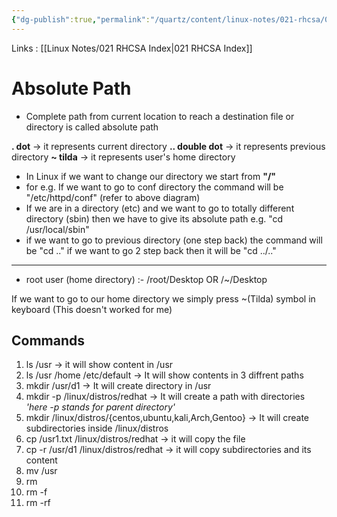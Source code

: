 ```yaml
---
{"dg-publish":true,"permalink":"/quartz/content/linux-notes/021-rhcsa/021-2-f-ile-management/021-2-3-absolute-path/","noteIcon":"","created":"2023-10-14T22:10:59.566+05:30","updated":"2023-10-14T17:27:06.764+05:30"}
---
```


Links : [[Linux Notes/021 RHCSA Index\|021 RHCSA Index]]

# Absolute Path

- Complete path from current location to reach a destination file or directory is called absolute path

<style> .container {font-family: sans-serif; text-align: center;} .button-wrapper button {z-index: 1;height: 40px; width: 100px; margin: 10px;padding: 5px;} .excalidraw .App-menu_top .buttonList { display: flex;} .excalidraw-wrapper { height: 800px; margin: 50px; position: relative;} :root[dir="ltr"] .excalidraw .layer-ui__wrapper .zen-mode-transition.App-menu_bottom--transition-left {transform: none;} </style><script src="https://cdn.jsdelivr.net/npm/react@17/umd/react.production.min.js"></script><script src="https://cdn.jsdelivr.net/npm/react-dom@17/umd/react-dom.production.min.js"></script><script type="text/javascript" src="https://cdn.jsdelivr.net/npm/@excalidraw/excalidraw@0/dist/excalidraw.production.min.js"></script><div id="Absolute_Pathexcalidraw.md1"></div><script>(function(){const InitialData={"type":"excalidraw","version":2,"source":"https://github.com/zsviczian/obsidian-excalidraw-plugin/releases/tag/1.9.19","elements":[{"id":"4CrQyUIX","type":"text","x":-32.5416259765625,"y":-190.828125,"width":18,"height":45,"angle":0,"strokeColor":"#1e1e1e","backgroundColor":"transparent","fillStyle":"hachure","strokeWidth":1,"strokeStyle":"solid","roughness":1,"opacity":100,"groupIds":[],"frameId":null,"roundness":null,"seed":2003988966,"version":32,"versionNonce":643786150,"isDeleted":false,"boundElements":null,"updated":1694866250935,"link":null,"locked":false,"text":"/","rawText":"/","fontSize":36,"fontFamily":1,"textAlign":"left","verticalAlign":"top","baseline":31,"containerId":null,"originalText":"/","lineHeight":1.25},{"id":"hLj4viTc","type":"text","x":-237.54168701171875,"y":-117.4947509765625,"width":42.05995178222656,"height":25,"angle":0,"strokeColor":"#1e1e1e","backgroundColor":"transparent","fillStyle":"hachure","strokeWidth":1,"strokeStyle":"solid","roughness":1,"opacity":100,"groupIds":[],"frameId":null,"roundness":null,"seed":618527354,"version":64,"versionNonce":1603636710,"isDeleted":false,"boundElements":null,"updated":1694866021443,"link":null,"locked":false,"text":"root","rawText":"root","fontSize":20,"fontFamily":1,"textAlign":"left","verticalAlign":"top","baseline":17,"containerId":null,"originalText":"root","lineHeight":1.25},{"id":"ZcIwYCRl","type":"text","x":-257.20831298828125,"y":-45.828155517578125,"width":79.37991333007812,"height":25,"angle":0,"strokeColor":"#1e1e1e","backgroundColor":"transparent","fillStyle":"hachure","strokeWidth":1,"strokeStyle":"solid","roughness":1,"opacity":100,"groupIds":[],"frameId":null,"roundness":null,"seed":1309763514,"version":99,"versionNonce":1660405094,"isDeleted":false,"boundElements":null,"updated":1694866032294,"link":null,"locked":false,"text":"Desktop","rawText":"Desktop","fontSize":20,"fontFamily":1,"textAlign":"left","verticalAlign":"top","baseline":17,"containerId":null,"originalText":"Desktop","lineHeight":1.25},{"id":"ustMxoW5","type":"text","x":-41.875,"y":-109.82809448242188,"width":32.27996826171875,"height":25,"angle":0,"strokeColor":"#1e1e1e","backgroundColor":"transparent","fillStyle":"hachure","strokeWidth":1,"strokeStyle":"solid","roughness":1,"opacity":100,"groupIds":[],"frameId":null,"roundness":null,"seed":1143914854,"version":81,"versionNonce":1353324922,"isDeleted":false,"boundElements":null,"updated":1694866108447,"link":null,"locked":false,"text":"etc","rawText":"etc","fontSize":20,"fontFamily":1,"textAlign":"left","verticalAlign":"top","baseline":17,"containerId":null,"originalText":"etc","lineHeight":1.25},{"id":"5mmFA1GW","type":"text","x":-50.20843505859375,"y":-42.161468505859375,"width":53.719940185546875,"height":25,"angle":0,"strokeColor":"#1e1e1e","backgroundColor":"transparent","fillStyle":"hachure","strokeWidth":1,"strokeStyle":"solid","roughness":1,"opacity":100,"groupIds":[],"frameId":null,"roundness":null,"seed":507772134,"version":84,"versionNonce":560660154,"isDeleted":false,"boundElements":null,"updated":1694866113159,"link":null,"locked":false,"text":"httpd","rawText":"httpd","fontSize":20,"fontFamily":1,"textAlign":"left","verticalAlign":"top","baseline":17,"containerId":null,"originalText":"httpd","lineHeight":1.25},{"id":"dB1lVx4P","type":"text","x":-45.87506103515625,"y":21.171844482421875,"width":40.179962158203125,"height":25,"angle":0,"strokeColor":"#1e1e1e","backgroundColor":"transparent","fillStyle":"hachure","strokeWidth":1,"strokeStyle":"solid","roughness":1,"opacity":100,"groupIds":[],"frameId":null,"roundness":null,"seed":342636262,"version":72,"versionNonce":1424987834,"isDeleted":false,"boundElements":null,"updated":1694866117490,"link":null,"locked":false,"text":"conf","rawText":"conf","fontSize":20,"fontFamily":1,"textAlign":"left","verticalAlign":"top","baseline":17,"containerId":null,"originalText":"conf","lineHeight":1.25},{"id":"WAKZHBt3","type":"text","x":150.791748046875,"y":-110.828125,"width":30.819961547851562,"height":25,"angle":0,"strokeColor":"#1e1e1e","backgroundColor":"transparent","fillStyle":"hachure","strokeWidth":1,"strokeStyle":"solid","roughness":1,"opacity":100,"groupIds":[],"frameId":null,"roundness":null,"seed":1530926502,"version":66,"versionNonce":2113766054,"isDeleted":false,"boundElements":null,"updated":1694866119819,"link":null,"locked":false,"text":"usr","rawText":"usr","fontSize":20,"fontFamily":1,"textAlign":"left","verticalAlign":"top","baseline":17,"containerId":null,"originalText":"usr","lineHeight":1.25},{"id":"zEDtXJfI","type":"text","x":92.7916259765625,"y":-34.16143798828125,"width":23.879974365234375,"height":25,"angle":0,"strokeColor":"#1e1e1e","backgroundColor":"transparent","fillStyle":"hachure","strokeWidth":1,"strokeStyle":"solid","roughness":1,"opacity":100,"groupIds":[],"frameId":null,"roundness":null,"seed":513895482,"version":52,"versionNonce":511932410,"isDeleted":false,"boundElements":null,"updated":1694866160034,"link":null,"locked":false,"text":"bin","rawText":"bin","fontSize":20,"fontFamily":1,"textAlign":"left","verticalAlign":"top","baseline":17,"containerId":null,"originalText":"bin","lineHeight":1.25},{"id":"AGVMjTv4","type":"text","x":146.7916259765625,"y":-32.49481201171875,"width":34.739959716796875,"height":25,"angle":0,"strokeColor":"#1e1e1e","backgroundColor":"transparent","fillStyle":"hachure","strokeWidth":1,"strokeStyle":"solid","roughness":1,"opacity":100,"groupIds":[],"frameId":null,"roundness":null,"seed":1647671482,"version":62,"versionNonce":604771686,"isDeleted":false,"boundElements":null,"updated":1694866179984,"link":null,"locked":false,"text":"sbin","rawText":"sbin","fontSize":20,"fontFamily":1,"textAlign":"left","verticalAlign":"top","baseline":17,"containerId":null,"originalText":"sbin","lineHeight":1.25},{"id":"vdcY8onF","type":"text","x":203.45849609375,"y":-34.16143798828125,"width":44.97996520996094,"height":25,"angle":0,"strokeColor":"#1e1e1e","backgroundColor":"transparent","fillStyle":"hachure","strokeWidth":1,"strokeStyle":"solid","roughness":1,"opacity":100,"groupIds":[],"frameId":null,"roundness":null,"seed":112291322,"version":77,"versionNonce":1816066362,"isDeleted":false,"boundElements":null,"updated":1694866182850,"link":null,"locked":false,"text":"local","rawText":"local","fontSize":20,"fontFamily":1,"textAlign":"left","verticalAlign":"top","baseline":17,"containerId":null,"originalText":"local","lineHeight":1.25},{"id":"4LhvzaR0","type":"text","x":186.4583740234375,"y":63.83856201171875,"width":23.879974365234375,"height":25,"angle":0,"strokeColor":"#1e1e1e","backgroundColor":"transparent","fillStyle":"hachure","strokeWidth":1,"strokeStyle":"solid","roughness":1,"opacity":100,"groupIds":[],"frameId":null,"roundness":null,"seed":1716016122,"version":118,"versionNonce":591556346,"isDeleted":false,"boundElements":null,"updated":1694866216479,"link":null,"locked":false,"text":"bin","rawText":"bin","fontSize":20,"fontFamily":1,"textAlign":"left","verticalAlign":"top","baseline":17,"containerId":null,"originalText":"bin","lineHeight":1.25},{"id":"mUfqzRK0","type":"text","x":252.79168701171875,"y":70.50518798828125,"width":34.739959716796875,"height":25,"angle":0,"strokeColor":"#1e1e1e","backgroundColor":"transparent","fillStyle":"hachure","strokeWidth":1,"strokeStyle":"solid","roughness":1,"opacity":100,"groupIds":[],"frameId":null,"roundness":null,"seed":519803002,"version":64,"versionNonce":1654640698,"isDeleted":false,"boundElements":null,"updated":1694866232951,"link":null,"locked":false,"text":"sbin","rawText":"sbin","fontSize":20,"fontFamily":1,"textAlign":"left","verticalAlign":"top","baseline":17,"containerId":null,"originalText":"sbin","lineHeight":1.25},{"id":"nwKpejcl0tbn81suoDXz2","type":"line","x":-217.20831298828125,"y":-143.49478149414062,"width":381.33343505859375,"height":0.6666717529296875,"angle":0,"strokeColor":"#1e1e1e","backgroundColor":"transparent","fillStyle":"hachure","strokeWidth":1,"strokeStyle":"solid","roughness":1,"opacity":100,"groupIds":[],"frameId":null,"roundness":{"type":2},"seed":1593669542,"version":172,"versionNonce":1647997242,"isDeleted":false,"boundElements":null,"updated":1694866098185,"link":null,"locked":false,"points":[[0,0],[381.33343505859375,-0.6666717529296875]],"lastCommittedPoint":null,"startBinding":null,"endBinding":null,"startArrowhead":null,"endArrowhead":null},{"id":"dvOYsAHEHv9ZO0JdpvC_j","type":"line","x":-221.20831298828125,"y":-156.1614532470703,"width":2,"height":34.666656494140625,"angle":0,"strokeColor":"#1e1e1e","backgroundColor":"transparent","fillStyle":"hachure","strokeWidth":1,"strokeStyle":"solid","roughness":1,"opacity":100,"groupIds":[],"frameId":null,"roundness":{"type":2},"seed":958955962,"version":32,"versionNonce":2032158970,"isDeleted":false,"boundElements":null,"updated":1694866017002,"link":null,"locked":false,"points":[[0,0],[2,34.666656494140625]],"lastCommittedPoint":null,"startBinding":null,"endBinding":null,"startArrowhead":null,"endArrowhead":null},{"id":"1rjta4xP0lIKQm-srY6lZ","type":"line","x":-216.5416259765625,"y":-86.16143798828125,"width":1.3333740234375,"height":29.33331298828125,"angle":0,"strokeColor":"#1e1e1e","backgroundColor":"transparent","fillStyle":"hachure","strokeWidth":1,"strokeStyle":"solid","roughness":1,"opacity":100,"groupIds":[],"frameId":null,"roundness":{"type":2},"seed":1556860006,"version":24,"versionNonce":563174778,"isDeleted":false,"boundElements":null,"updated":1694866026611,"link":null,"locked":false,"points":[[0,0],[-1.3333740234375,29.33331298828125]],"lastCommittedPoint":null,"startBinding":null,"endBinding":null,"startArrowhead":null,"endArrowhead":null},{"id":"Qe8-0XplLSBMyo_82xQlI","type":"line","x":-28.5416259765625,"y":-142.828125,"width":0.66668701171875,"height":30.666671752929688,"angle":0,"strokeColor":"#1e1e1e","backgroundColor":"transparent","fillStyle":"hachure","strokeWidth":1,"strokeStyle":"solid","roughness":1,"opacity":100,"groupIds":[],"frameId":null,"roundness":{"type":2},"seed":1873159142,"version":76,"versionNonce":1562018810,"isDeleted":false,"boundElements":null,"updated":1694866104663,"link":null,"locked":false,"points":[[0,0],[0.66668701171875,30.666671752929688]],"lastCommittedPoint":null,"startBinding":null,"endBinding":null,"startArrowhead":null,"endArrowhead":null},{"id":"O-8Hzb9fUMrwGHhhEgcO9","type":"line","x":-25.208312988281254,"y":-77.49478149414062,"width":0.66668701171875,"height":29.33331298828125,"angle":0,"strokeColor":"#1e1e1e","backgroundColor":"transparent","fillStyle":"hachure","strokeWidth":1,"strokeStyle":"solid","roughness":1,"opacity":100,"groupIds":[],"frameId":null,"roundness":{"type":2},"seed":345604282,"version":44,"versionNonce":2028671206,"isDeleted":false,"boundElements":null,"updated":1694866110811,"link":null,"locked":false,"points":[[0,0],[0.66668701171875,29.33331298828125]],"lastCommittedPoint":null,"startBinding":null,"endBinding":null,"startArrowhead":null,"endArrowhead":null},{"id":"tTJSeve8ectoycWrl9EdA","type":"line","x":-26.54156494140625,"y":-14.828125000000002,"width":1.33331298828125,"height":26.000030517578125,"angle":0,"strokeColor":"#1e1e1e","backgroundColor":"transparent","fillStyle":"hachure","strokeWidth":1,"strokeStyle":"solid","roughness":1,"opacity":100,"groupIds":[],"frameId":null,"roundness":{"type":2},"seed":1440485818,"version":42,"versionNonce":2025581606,"isDeleted":false,"boundElements":null,"updated":1694866115507,"link":null,"locked":false,"points":[[0,0],[1.33331298828125,26.000030517578125]],"lastCommittedPoint":null,"startBinding":null,"endBinding":null,"startArrowhead":null,"endArrowhead":null},{"id":"iHJDio8JYo7XlTAIc5TEM","type":"line","x":164.125,"y":-152.1614532470703,"width":0.666748046875,"height":28,"angle":0,"strokeColor":"#1e1e1e","backgroundColor":"transparent","fillStyle":"hachure","strokeWidth":1,"strokeStyle":"solid","roughness":1,"opacity":100,"groupIds":[],"frameId":null,"roundness":{"type":2},"seed":683981990,"version":20,"versionNonce":293809722,"isDeleted":false,"boundElements":null,"updated":1694866083428,"link":null,"locked":false,"points":[[0,0],[0.666748046875,28]],"lastCommittedPoint":null,"startBinding":null,"endBinding":null,"startArrowhead":null,"endArrowhead":null},{"id":"2y2sfL4OecAMyeg0CNZ3W","type":"line","x":162.791748046875,"y":-81.49478149414062,"width":1.333251953125,"height":22.666656494140625,"angle":0,"strokeColor":"#1e1e1e","backgroundColor":"transparent","fillStyle":"hachure","strokeWidth":1,"strokeStyle":"solid","roughness":1,"opacity":100,"groupIds":[],"frameId":null,"roundness":{"type":2},"seed":1674416422,"version":14,"versionNonce":1978185018,"isDeleted":false,"boundElements":null,"updated":1694866129468,"link":null,"locked":false,"points":[[0,0],[1.333251953125,22.666656494140625]],"lastCommittedPoint":null,"startBinding":null,"endBinding":null,"startArrowhead":null,"endArrowhead":null},{"id":"XEfjkdnFuOMQ8OCSgOKHh","type":"line","x":104.125,"y":-59.4947509765625,"width":125.3333740234375,"height":2,"angle":0,"strokeColor":"#1e1e1e","backgroundColor":"transparent","fillStyle":"hachure","strokeWidth":1,"strokeStyle":"solid","roughness":1,"opacity":100,"groupIds":[],"frameId":null,"roundness":{"type":2},"seed":1817212582,"version":66,"versionNonce":1239125030,"isDeleted":false,"boundElements":null,"updated":1694866151811,"link":null,"locked":false,"points":[[0,0],[125.3333740234375,2]],"lastCommittedPoint":null,"startBinding":null,"endBinding":null,"startArrowhead":null,"endArrowhead":null},{"id":"MzAtJbRG6Cs5BIrMRntih","type":"line","x":102.125,"y":-61.494781494140625,"width":0.6666259765625,"height":18.666656494140625,"angle":0,"strokeColor":"#1e1e1e","backgroundColor":"transparent","fillStyle":"hachure","strokeWidth":1,"strokeStyle":"solid","roughness":1,"opacity":100,"groupIds":[],"frameId":null,"roundness":{"type":2},"seed":1408376442,"version":28,"versionNonce":605905510,"isDeleted":false,"boundElements":null,"updated":1694866158181,"link":null,"locked":false,"points":[[0,0],[0.6666259765625,18.666656494140625]],"lastCommittedPoint":null,"startBinding":null,"endBinding":null,"startArrowhead":null,"endArrowhead":null},{"id":"WdOej06Pou3SKRvriHiLB","type":"line","x":155.4583740234375,"y":-60.16143798828125,"width":1.3333740234375,"height":28,"angle":0,"strokeColor":"#1e1e1e","backgroundColor":"transparent","fillStyle":"hachure","strokeWidth":1,"strokeStyle":"solid","roughness":1,"opacity":100,"groupIds":[],"frameId":null,"roundness":{"type":2},"seed":1071561530,"version":21,"versionNonce":1595478822,"isDeleted":false,"boundElements":null,"updated":1694866177069,"link":null,"locked":false,"points":[[0,0],[1.3333740234375,28]],"lastCommittedPoint":null,"startBinding":null,"endBinding":null,"startArrowhead":null,"endArrowhead":null},{"id":"nw70E3mPdVIdUq1-xByhU","type":"line","x":232.125,"y":-62.16143798828125,"width":0.6666259765625,"height":19.33331298828125,"angle":0,"strokeColor":"#1e1e1e","backgroundColor":"transparent","fillStyle":"hachure","strokeWidth":1,"strokeStyle":"solid","roughness":1,"opacity":100,"groupIds":[],"frameId":null,"roundness":{"type":2},"seed":1487499962,"version":13,"versionNonce":1814096294,"isDeleted":false,"boundElements":null,"updated":1694866186931,"link":null,"locked":false,"points":[[0,0],[-0.6666259765625,19.33331298828125]],"lastCommittedPoint":null,"startBinding":null,"endBinding":null,"startArrowhead":null,"endArrowhead":null},{"id":"nd3DqoLdrVvuV1Tnm4Gk-","type":"line","x":229.4583740234375,"y":1.83856201171875,"width":0.6666259765625,"height":33.33331298828125,"angle":0,"strokeColor":"#1e1e1e","backgroundColor":"transparent","fillStyle":"hachure","strokeWidth":1,"strokeStyle":"solid","roughness":1,"opacity":100,"groupIds":[],"frameId":null,"roundness":{"type":2},"seed":371647610,"version":46,"versionNonce":1400035110,"isDeleted":false,"boundElements":null,"updated":1694866198656,"link":null,"locked":false,"points":[[0,0],[0.6666259765625,33.33331298828125]],"lastCommittedPoint":null,"startBinding":null,"endBinding":null,"startArrowhead":null,"endArrowhead":null},{"id":"RXODFSoNVLdJNuIxPZ41H","type":"line","x":197.4583740234375,"y":39.83856201171875,"width":70.666748046875,"height":0.666656494140625,"angle":0,"strokeColor":"#1e1e1e","backgroundColor":"transparent","fillStyle":"hachure","strokeWidth":1,"strokeStyle":"solid","roughness":1,"opacity":100,"groupIds":[],"frameId":null,"roundness":{"type":2},"seed":1251541606,"version":36,"versionNonce":1351532858,"isDeleted":false,"boundElements":null,"updated":1694866212648,"link":null,"locked":false,"points":[[0,0],[70.666748046875,-0.666656494140625]],"lastCommittedPoint":null,"startBinding":null,"endBinding":null,"startArrowhead":null,"endArrowhead":null},{"id":"XgCOVrs4MjclW0tU1Y1D8","type":"line","x":194.125,"y":35.838592529296875,"width":1.3333740234375,"height":27.333343505859375,"angle":0,"strokeColor":"#1e1e1e","backgroundColor":"transparent","fillStyle":"hachure","strokeWidth":1,"strokeStyle":"solid","roughness":1,"opacity":100,"groupIds":[],"frameId":null,"roundness":{"type":2},"seed":370833530,"version":22,"versionNonce":1243152486,"isDeleted":false,"boundElements":null,"updated":1694866225546,"link":null,"locked":false,"points":[[0,0],[1.3333740234375,27.333343505859375]],"lastCommittedPoint":null,"startBinding":null,"endBinding":null,"startArrowhead":null,"endArrowhead":null},{"id":"RHLC6lzvmJlFPixwh86Mb","type":"line","x":270.125,"y":33.838592529296875,"width":2,"height":30.666656494140625,"angle":0,"strokeColor":"#1e1e1e","backgroundColor":"transparent","fillStyle":"hachure","strokeWidth":1,"strokeStyle":"solid","roughness":1,"opacity":100,"groupIds":[],"frameId":null,"roundness":{"type":2},"seed":1173659366,"version":24,"versionNonce":548125222,"isDeleted":false,"boundElements":null,"updated":1694866234675,"link":null,"locked":false,"points":[[0,0],[2,30.666656494140625]],"lastCommittedPoint":null,"startBinding":null,"endBinding":null,"startArrowhead":null,"endArrowhead":null}],"appState":{"theme":"dark","viewBackgroundColor":"#ffffff","currentItemStrokeColor":"#1e1e1e","currentItemBackgroundColor":"transparent","currentItemFillStyle":"hachure","currentItemStrokeWidth":1,"currentItemStrokeStyle":"solid","currentItemRoughness":1,"currentItemOpacity":100,"currentItemFontFamily":1,"currentItemFontSize":36,"currentItemTextAlign":"left","currentItemStartArrowhead":null,"currentItemEndArrowhead":"arrow","scrollX":287.77950960047104,"scrollY":392.2754390940946,"zoom":{"value":0.8500000000000001},"currentItemRoundness":"round","gridSize":null,"gridColor":{"Bold":"#C9C9C9FF","Regular":"#EDEDEDFF"},"currentStrokeOptions":null,"previousGridSize":null,"frameRendering":{"enabled":true,"clip":true,"name":true,"outline":true}},"files":{}};InitialData.scrollToContent=true;App=()=>{const e=React.useRef(null),t=React.useRef(null),[n,i]=React.useState({width:void 0,height:void 0});return React.useEffect(()=>{i({width:t.current.getBoundingClientRect().width,height:t.current.getBoundingClientRect().height});const e=()=>{i({width:t.current.getBoundingClientRect().width,height:t.current.getBoundingClientRect().height})};return window.addEventListener("resize",e),()=>window.removeEventListener("resize",e)},[t]),React.createElement(React.Fragment,null,React.createElement("div",{className:"excalidraw-wrapper",ref:t},React.createElement(ExcalidrawLib.Excalidraw,{ref:e,width:n.width,height:n.height,initialData:InitialData,viewModeEnabled:!0,zenModeEnabled:!0,gridModeEnabled:!1})))},excalidrawWrapper=document.getElementById("Absolute_Pathexcalidraw.md1");ReactDOM.render(React.createElement(App),excalidrawWrapper);})();</script>

**. dot**  &rarr; it represents current directory
**.. double dot** &rarr; it represents previous directory
**~ tilda** &rarr; it represents user's home directory

- In Linux if we want to change our directory we start from **"/"** 
- for e.g. If we want to go to conf directory the command will be "/etc/httpd/conf" (refer to above diagram)
- If we are in a directory (etc) and we want to go to totally different directory (sbin) then we have to give its absolute path e.g. "cd /usr/local/sbin"
- if we want to go to previous directory (one step back) the command will be "cd .." if we want to go 2 step back then it will be "cd ../.."

---
- root user (home directory) :-
	/root/Desktop
	OR
	/~/Desktop

If we want to go to our home directory we simply press ~(Tilda) symbol in keyboard (This doesn't worked for me)


## Commands

1. ls /usr &rarr; it will show content in /usr
2. ls /usr /home /etc/default &rarr; It will show contents in 3 diffrent paths
3. mkdir /usr/d1 &rarr; It will create directory in /usr
4. mkdir -p /linux/distros/redhat &rarr; It will create a path with directories *'here -p stands for parent directory'*
5. mkdir /linux/distros/{centos,ubuntu,kali,Arch,Gentoo} &rarr; It will create subdirectories inside /linux/distros 
6. cp /usr1.txt /linux/distros/redhat &rarr; it will copy the file 
7. cp -r /usr/d1 /linux/distros/redhat &rarr; it will copy subdirectories and its content
8. mv /usr
9. rm 
10. rm -f
11. rm -rf
